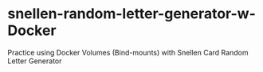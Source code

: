 # snellen-random-letter-generator-w-Docker
Practice using Docker Volumes (Bind-mounts) with Snellen Card Random Letter Generator
